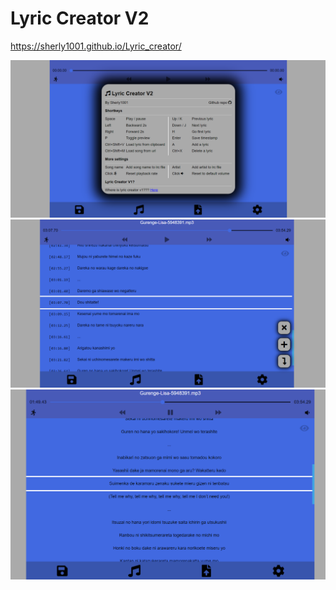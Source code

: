 # Lyric Creator V2
https://sherly1001.github.io/Lyric_creator/

![](asset/img/screenshot.png)
![](asset/img/screenshot2.png)
![](asset/img/screenshot3.png)